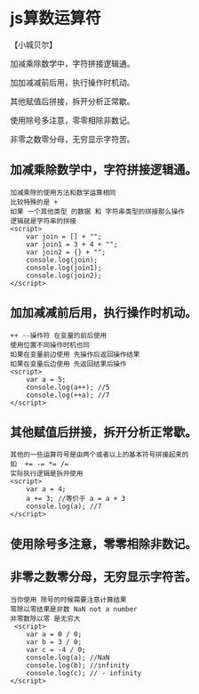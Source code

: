 # js算数运算符

【小城贝尔】

加减乘除数学中，字符拼接逻辑通。

加加减减前后用，执行操作时机动。

其他赋值后拼接，拆开分析正常歇。

使用除号多注意，零零相除非数记。

非零之数零分母，无穷显示字符苦。


## 加减乘除数学中，字符拼接逻辑通。
    加减乘除的使用方法和数学运算相同
    比较特殊的是 + 
    如果 一个其他类型 的数据 和 字符串类型的拼接那么操作
    逻辑就是字符串的拼接
    <script>
        var join = [] + "";
        var join1 = 3 + 4 + "";
        var join2 = {} + "";
        console.log(join);
        console.log(join1);
        console.log(join2);
    </script>
## 加加减减前后用，执行操作时机动。
    ++ --操作符 在变量的前后使用 
    使用位置不同操作时机也同
    如果在变量前边使用 先操作后返回操作结果
    如果在变量后边使用 先返回结果后操作
    <script>
        var a = 5;
        console.log(a++); //5
        console.log(++a); //7
    </script>
## 其他赋值后拼接，拆开分析正常歇。
    其他的一些运算符号是由两个或者以上的基本符号拼接起来的
    如  += -= *= /=
    实际执行逻辑是拆开使用
    <script>
        var a = 4;
        a += 3; //等价于 a = a + 3
        console.log(a); //7
    </script>
## 使用除号多注意，零零相除非数记。
## 非零之数零分母，无穷显示字符苦。

    当你使用 除号的时候需要注意计算结果 
    零除以零结果是非数 NaN not a number
    非零数除以零 是无穷大
     <script>
        var a = 0 / 0;
        var b = 3 / 0;
        var c = -4 / 0;
        console.log(a); //NaN
        console.log(b); //infinity
        console.log(c); // - infinity
    </script>